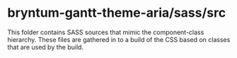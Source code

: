 # bryntum-gantt-theme-aria/sass/src

This folder contains SASS sources that mimic the component-class hierarchy. These files
are gathered in to a build of the CSS based on classes that are used by the build.
